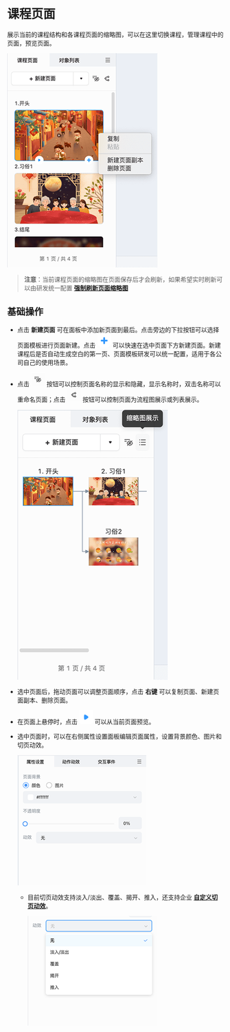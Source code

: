 # 课程页面

展示当前的课程结构和各课程页面的缩略图，可以在这里切换课程，管理课程中的页面，预览页面。

![课程页面](img/Course_page.png)

>**注意**：当前课程页面的缩略图在页面保存后才会刷新，如果希望实时刷新可以由研发统一配置 [**强制刷新页面缩略图**](../developer/refresh-page/index.md)

## 基础操作

- 点击 **新建页面** 可在面板中添加新页面到最后。点击旁边的下拉按钮可以选择页面模板进行页面新建。点击 ![快捷新建](img/new_page.png) 可以快速在选中页面下方新建页面。新建课程后是否自动生成空白的第一页、页面模板研发可以统一配置，适用于各公司自己的使用场景。

- 点击 ![页面名称](img/name.png) 按钮可以控制页面名称的显示和隐藏，显示名称时，双击名称可以重命名页面；点击 ![页面名称](img/flow.png) 按钮可以控制页面为流程图展示或列表展示。

    ![页面流程图](img/page_flow.png)

- 选中页面后，拖动页面可以调整页面顺序，点击 **右键** 可以复制页面、新建页面副本、删除页面。

- 在页面上悬停时，点击 ![预览](img/preview.png) 可以从当前页面预览。

- 选中页面时，可以在右侧属性设置面板编辑页面属性，设置背景颜色、图片和切页动效。

    ![页面属性](img/page_component.png)

    - 目前切页动效支持淡入/淡出、覆盖、揭开、推入，还支持企业 [**自定义切页动效**](../developer/develop-page_effect/index.md)。

        ![切页动效](img/page_animation.png)
